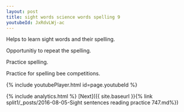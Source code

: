```yaml
---
layout: post
title: sight words science words spelling 9
youtubeId: JxRdvLWj-ac
---
```

 
 
Helps to learn sight words and their spelling.

Opportunitiy to repeat the spelling. 

Practice spelling. 
 
Practice for spelling bee competitions. 
 
{% include youtubePlayer.html id=page.youtubeId %}
 
 
{% include analytics.html %} 
[Next]({{ site.baseurl }}{% link  split1/_posts/2016-08-05-Sight sentences reading practice 747.md%})
 
